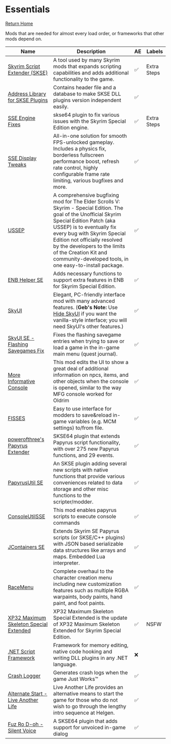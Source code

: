 # Essentials
[Return Home](https://github.com/Geborgen/usefulmods)

Mods that are needed for almost every load order, or frameworks that other mods depend on.

| Name  | Description | AE | Labels |
| ------------- | ------------- | ------------ | ------------ |
| [Skyrim Script Extender (SKSE)](https://skse.silverlock.org/)  | A tool used by many Skyrim mods that expands scripting capabilities and adds additional functionality to the game.  | :white_check_mark: | Extra Steps |
| [Address Library for SKSE Plugins](https://www.nexusmods.com/skyrimspecialedition/mods/32444)  | Contains header file and a database to make SKSE DLL plugins version independent easily.  | :white_check_mark: |
| [SSE Engine Fixes](https://www.nexusmods.com/skyrimspecialedition/mods/17230)  | skse64 plugin to fix various issues with the Skyrim Special Edition engine.  | :white_check_mark: | Extra Steps |
| [SSE Display Tweaks](https://www.nexusmods.com/skyrimspecialedition/mods/34705)  | All-in-one solution for smooth FPS-unlocked gameplay. Includes a physics fix, borderless fullscreen performance boost, refresh rate control, highly configurable frame rate limiting, various bugfixes and more.  | :white_check_mark: |
| [USSEP](https://www.nexusmods.com/skyrimspecialedition/mods/266)  | A comprehensive bugfixing mod for The Elder Scrolls V: Skyrim - Special Edition. The goal of the Unofficial Skyrim Special Edition Patch (aka USSEP) is to eventually fix every bug with Skyrim Special Edition not officially resolved by the developers to the limits of the Creation Kit and community-developed tools, in one easy-to-install package.  | :white_check_mark: |
| [ENB Helper SE](https://www.nexusmods.com/skyrimspecialedition/mods/23174)  | Adds necessary functions to support extra features in ENB for Skyrim Special Edition.  | :white_check_mark: |
| [SkyUI](https://www.nexusmods.com/skyrimspecialedition/mods/12604)  | Elegant, PC-friendly interface mod with many advanced features. (**Geb's Note:** Use [Hide SkyUI](https://www.nexusmods.com/skyrimspecialedition/mods/12770) if you want the vanilla-style interface; you will need SkyUI's other features.)  | :white_check_mark: |
| [SkyUI SE - Flashing Savegames Fix](https://www.nexusmods.com/skyrimspecialedition/mods/20406)  | Fixes the flashing savegame entries when trying to save or load a game in the in-game main menu (quest journal).  | :white_check_mark: |
| [More Informative Console](https://www.nexusmods.com/skyrimspecialedition/mods/19250)  | This mod edits the UI to show a great deal of additional information on npcs, items, and other objects when the console is opened, similar to the way MFG console worked for Oldrim  | :white_check_mark: |
| [FISSES](https://www.nexusmods.com/skyrimspecialedition/mods/13956)  | Easy to use interface for modders to save&reload in-game variables (e.g. MCM settings) to/from file.  | :white_check_mark: |
| [powerofthree's Papyrus Extender](https://www.nexusmods.com/skyrimspecialedition/mods/22854)  | SKSE64 plugin that extends Papyrus script functionality, with over 275 new Papyrus functions, and 29 events.  | :white_check_mark: |
| [PapyrusUtil SE](https://www.nexusmods.com/skyrimspecialedition/mods/13048)  | An SKSE plugin adding several new scripts with native functions that provide various conveniences related to data storage and other misc functions to the scripter/modder.  | :white_check_mark: |
| [ConsoleUtilSSE](https://www.nexusmods.com/skyrimspecialedition/mods/24858)  | This mod enables papyrus scripts to execute console commands  | :white_check_mark: |
| [JContainers SE](https://www.nexusmods.com/skyrimspecialedition/mods/16495)  | Extends Skyrim SE Papyrus scripts (or SKSE/C++ plugins) with JSON based serializable data structures like arrays and maps. Embedded Lua interpreter.  | :white_check_mark: |
| [RaceMenu](https://www.nexusmods.com/skyrimspecialedition/mods/19080)  |  Complete overhaul to the character creation menu including new customization features such as multiple RGBA warpaints, body paints, hand paint, and foot paints.  | :white_check_mark: |
| [XP32 Maximum Skeleton Special Extended](https://www.nexusmods.com/skyrimspecialedition/mods/1988)  | XP32 Maximum Skeleton Special Extended is the update of XP32 Maximum Skeleton Extended for Skyrim Special Edition.  | :white_check_mark: | NSFW |
| [.NET Script Framework](https://www.nexusmods.com/skyrimspecialedition/mods/21294)  | Framework for memory editing, native code hooking and writing DLL plugins in any .NET language.  | :x: |
| [Crash Logger](https://www.nexusmods.com/skyrimspecialedition/mods/59596)  | Generates crash logs when the game Just Works™  | :white_check_mark: |
| [Alternate Start - Live Another Life](https://www.nexusmods.com/skyrimspecialedition/mods/272)  |  Live Another Life provides an alternative means to start the game for those who do not wish to go through the lengthy intro sequence at Helgen.  | :white_check_mark: |
| [Fuz Ro D-oh - Silent Voice](https://www.nexusmods.com/skyrimspecialedition/mods/15109)  |  A SKSE64 plugin that adds support for unvoiced in-game dialog   | :white_check_mark: |
